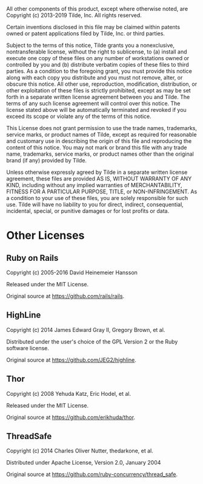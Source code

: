 All other components of this product, except where otherwise noted, are
Copyright (c) 2013-2019 Tilde, Inc.
All rights reserved.

Certain inventions disclosed in this file may be claimed within patents
owned or patent applications filed by Tilde, Inc. or third parties.

Subject to the terms of this notice, Tilde grants you a nonexclusive,
nontransferable license, without the right to sublicense, to (a) install and
execute one copy of these files on any number of workstations owned or
controlled by you and (b) distribute verbatim copies of these files to third
parties. As a condition to the foregoing grant, you must provide this notice
along with each copy you distribute and you must not remove, alter, or
obscure this notice. All other use, reproduction, modification,
distribution, or other exploitation of these files is strictly prohibited,
except as may be set forth in a separate written license agreement between
you and Tilde. The terms of any such license agreement will control over
this notice. The license stated above will be automatically terminated and
revoked if you exceed its scope or violate any of the terms of this notice.

This License does not grant permission to use the trade names, trademarks,
service marks, or product names of Tilde, except as required for reasonable
and customary use in describing the origin of this file and reproducing the
content of this notice. You may not mark or brand this file with any trade
name, trademarks, service marks, or product names other than the original
brand (if any) provided by Tilde.

Unless otherwise expressly agreed by Tilde in a separate written
license agreement, these files are provided AS IS, WITHOUT WARRANTY OF
ANY KIND, including without any implied warranties of MERCHANTABILITY,
FITNESS FOR A PARTICULAR PURPOSE, TITLE, or NON-INFRINGEMENT.  As a
condition to your use of these files, you are solely responsible for
such use. Tilde will have no liability to you for direct,
indirect, consequential, incidental, special, or punitive damages or
for lost profits or data.



Other Licenses
==============

Ruby on Rails
-------------

Copyright (c) 2005-2016 David Heinemeier Hansson

Released under the MIT License.

Original source at https://github.com/rails/rails.


HighLine
--------

Copyright (c) 2014 James Edward Gray II, Gregory Brown, et al.

Distributed under the user's choice of the GPL Version 2 or the Ruby software license.

Original source at https://github.com/JEG2/highline.


Thor
----

Copyright (c) 2008 Yehuda Katz, Eric Hodel, et al.

Released under the MIT License.

Original source at https://github.com/erikhuda/thor.


ThreadSafe
----------

Copyright (c) 2014 Charles Oliver Nutter, thedarkone, et al.

Distributed under Apache License, Version 2.0, January 2004

Original source at https://github.com/ruby-concurrency/thread_safe.